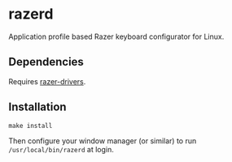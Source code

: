 # razerd
Application profile based Razer keyboard configurator for Linux.

## Dependencies
Requires [razer-drivers](https://github.com/terrycain/razer-drivers).

## Installation

    make install

Then configure your window manager (or similar) to run `/usr/local/bin/razerd` at login.

